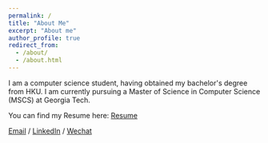 ```yaml
---
permalink: /
title: "About Me"
excerpt: "About me"
author_profile: true
redirect_from: 
  - /about/
  - /about.html
---
```


I am a computer science student, having obtained my bachelor's degree from HKU. I am currently pursuing a Master of Science in Computer Science (MSCS) at Georgia Tech. 

You can find my Resume here: [Resume](../assets/Guo_Zebin.pdf)


[Email](mailto:guozebin2324@outlook.com) / [LinkedIn](https://www.linkedin.com/in/zebin-guo-810115271/) / [Wechat](../images/IMG_4611.png)
